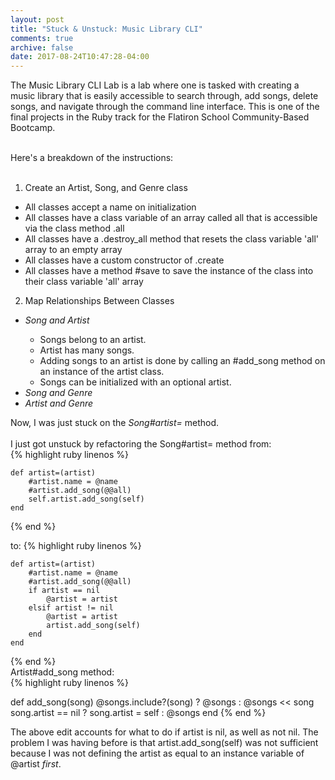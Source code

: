 ```yaml
---
layout: post
title: "Stuck & Unstuck: Music Library CLI"
comments: true
archive: false
date: 2017-08-24T10:47:28-04:00
---
```


The Music Library CLI Lab is a lab where one is tasked with creating  a music library that is easily accessible to search through, add songs, delete songs, and navigate through the command line interface. This is one of the final projects in the Ruby track for the Flatiron School Community-Based Bootcamp. <br><br>

Here's a breakdown of the instructions: <br><br>
1) Create an Artist, Song, and Genre class
<ul>
	<li>All classes accept a name on initialization</li>
	<li>All classes have a class variable of an array called all that is accessible via the class method .all</li>
	<li>All classes have a .destroy_all method that resets the class variable 'all' array to an empty array</li>
	<li>All classes have a custom constructor of .create</li> 
	<li>All classes have a method #save to save the instance of the class into their class variable 'all' array</li>
</ul>

2) Map Relationships Between Classes
<ul>
	<li><em>Song and Artist</em></li>
		<ul>
			<li>Songs belong to an artist.</li>
			<li>Artist has many songs.</li>
			<li>Adding songs to an artist is done by calling an #add_song method on an instance of the artist class.</li>
			<li>Songs can be initialized with an optional artist.</li>
		</ul>
	<li><em>Song and Genre</em></li>
	<li><em>Artist and Genre</em></li>
</ul>
Now, I was just stuck on the <em>Song#artist=</em> method. <br><br>
I just got unstuck by refactoring the Song#artist= method from:<br> 
{% highlight ruby linenos %}

	def artist=(artist)
		#artist.name = @name
		#artist.add_song(@@all)
		self.artist.add_song(self)
	end 

{% end %}

to:
{% highlight ruby linenos %}

	def artist=(artist)
		#artist.name = @name
		#artist.add_song(@@all)
		if artist == nil
			@artist = artist
		elsif artist != nil
			@artist = artist
			artist.add_song(self)
		end
	end 

{% end %}
<br>
Artist#add_song method:<br>
{% highlight ruby linenos %}

def add_song(song)
		@songs.include?(song) ? @songs : @songs << song
		song.artist == nil ? song.artist = self : @songs
	end
{% end %}


The above edit accounts for what to do if artist is nil, as well as not nil. The problem I was having before is that artist.add_song(self) was not sufficient because I was not defining the artist as equal to an instance variable of @artist <em>first</em>. 




